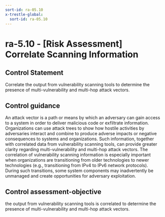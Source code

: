```yaml
---
sort-id: ra-05.10
x-trestle-global:
  sort-id: ra-05.10
---
```


# ra-5.10 - \[Risk Assessment\] Correlate Scanning Information

## Control Statement

Correlate the output from vulnerability scanning tools to determine the presence of multi-vulnerability and multi-hop attack vectors.

## Control guidance

An attack vector is a path or means by which an adversary can gain access to a system in order to deliver malicious code or exfiltrate information. Organizations can use attack trees to show how hostile activities by adversaries interact and combine to produce adverse impacts or negative consequences to systems and organizations. Such information, together with correlated data from vulnerability scanning tools, can provide greater clarity regarding multi-vulnerability and multi-hop attack vectors. The correlation of vulnerability scanning information is especially important when organizations are transitioning from older technologies to newer technologies (e.g., transitioning from IPv4 to IPv6 network protocols). During such transitions, some system components may inadvertently be unmanaged and create opportunities for adversary exploitation.

## Control assessment-objective

the output from vulnerability scanning tools is correlated to determine the presence of multi-vulnerability and multi-hop attack vectors.
